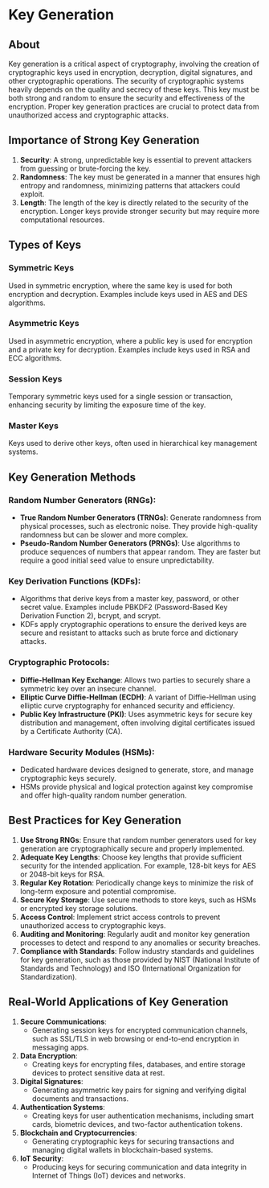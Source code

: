 # Key Generation

## About

Key generation is a critical aspect of cryptography, involving the creation of cryptographic keys used in encryption, decryption, digital signatures, and other cryptographic operations. The security of cryptographic systems heavily depends on the quality and secrecy of these keys. This key must be both strong and random to ensure the security and effectiveness of the encryption. Proper key generation practices are crucial to protect data from unauthorized access and cryptographic attacks.

## **Importance of Strong Key Generation**

1. **Security**: A strong, unpredictable key is essential to prevent attackers from guessing or brute-forcing the key.
2. **Randomness**: The key must be generated in a manner that ensures high entropy and randomness, minimizing patterns that attackers could exploit.
3. **Length**: The length of the key is directly related to the security of the encryption. Longer keys provide stronger security but may require more computational resources.

## **Types of Keys**

### **Symmetric Keys**

Used in symmetric encryption, where the same key is used for both encryption and decryption. Examples include keys used in AES and DES algorithms.

### **Asymmetric Keys**

Used in asymmetric encryption, where a public key is used for encryption and a private key for decryption. Examples include keys used in RSA and ECC algorithms.

### **Session Keys**

Temporary symmetric keys used for a single session or transaction, enhancing security by limiting the exposure time of the key.

### **Master Keys**

Keys used to derive other keys, often used in hierarchical key management systems.

## **Key Generation Methods**

### **Random Number Generators (RNGs)**:

* **True Random Number Generators (TRNGs)**: Generate randomness from physical processes, such as electronic noise. They provide high-quality randomness but can be slower and more complex.
* **Pseudo-Random Number Generators (PRNGs)**: Use algorithms to produce sequences of numbers that appear random. They are faster but require a good initial seed value to ensure unpredictability.

### **Key Derivation Functions (KDFs)**:

* Algorithms that derive keys from a master key, password, or other secret value. Examples include PBKDF2 (Password-Based Key Derivation Function 2), bcrypt, and scrypt.
* KDFs apply cryptographic operations to ensure the derived keys are secure and resistant to attacks such as brute force and dictionary attacks.

### **Cryptographic Protocols**:

* **Diffie-Hellman Key Exchange**: Allows two parties to securely share a symmetric key over an insecure channel.
* **Elliptic Curve Diffie-Hellman (ECDH)**: A variant of Diffie-Hellman using elliptic curve cryptography for enhanced security and efficiency.
* **Public Key Infrastructure (PKI)**: Uses asymmetric keys for secure key distribution and management, often involving digital certificates issued by a Certificate Authority (CA).

### **Hardware Security Modules (HSMs)**:

* Dedicated hardware devices designed to generate, store, and manage cryptographic keys securely.
* HSMs provide physical and logical protection against key compromise and offer high-quality random number generation.

## **Best Practices for Key Generation**

1. **Use Strong RNGs**: Ensure that random number generators used for key generation are cryptographically secure and properly implemented.
2. **Adequate Key Lengths**: Choose key lengths that provide sufficient security for the intended application. For example, 128-bit keys for AES or 2048-bit keys for RSA.
3. **Regular Key Rotation**: Periodically change keys to minimize the risk of long-term exposure and potential compromise.
4. **Secure Key Storage**: Use secure methods to store keys, such as HSMs or encrypted key storage solutions.
5. **Access Control**: Implement strict access controls to prevent unauthorized access to cryptographic keys.
6. **Auditing and Monitoring**: Regularly audit and monitor key generation processes to detect and respond to any anomalies or security breaches.
7. **Compliance with Standards**: Follow industry standards and guidelines for key generation, such as those provided by NIST (National Institute of Standards and Technology) and ISO (International Organization for Standardization).

## **Real-World Applications of Key Generation**

1. **Secure Communications**:
   * Generating session keys for encrypted communication channels, such as SSL/TLS in web browsing or end-to-end encryption in messaging apps.
2. **Data Encryption**:
   * Creating keys for encrypting files, databases, and entire storage devices to protect sensitive data at rest.
3. **Digital Signatures**:
   * Generating asymmetric key pairs for signing and verifying digital documents and transactions.
4. **Authentication Systems**:
   * Creating keys for user authentication mechanisms, including smart cards, biometric devices, and two-factor authentication tokens.
5. **Blockchain and Cryptocurrencies**:
   * Generating cryptographic keys for securing transactions and managing digital wallets in blockchain-based systems.
6. **IoT Security**:
   * Producing keys for securing communication and data integrity in Internet of Things (IoT) devices and networks.
